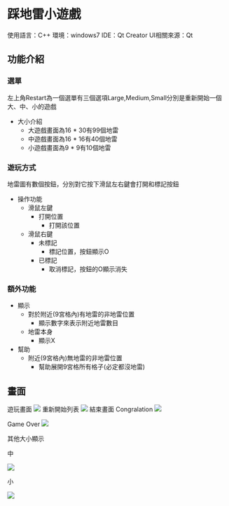 # 踩地雷小遊戲
使用語言：C++
環境：windows7
IDE：Qt Creator
UI相關來源：Qt
## 功能介紹

### 選單
左上角Restart為一個選單有三個選項Large,Medium,Small分別是重新開始一個大、中、小的遊戲
- 大小介紹
  - 大遊戲畫面為16 * 30有99個地雷
  - 中遊戲畫面為16 * 16有40個地雷
  - 小遊戲畫面為9 * 9有10個地雷

### 遊玩方式
地雷圖有數個按鈕，分別對它按下滑鼠左右鍵會打開和標記按鈕
- 操作功能
  - 滑鼠左鍵
    - 打開位置
      - 打開該位置
  - 滑鼠右鍵
    - 未標記
      - 標記位置，按鈕顯示O
    - 已標記
      - 取消標記，按鈕的O顯示消失
### 額外功能
- 顯示
  - 對於附近(9宮格內)有地雷的非地雷位置
    - 顯示數字來表示附近地雷數目
  - 地雷本身
    - 顯示X
- 幫助
  - 附近(9宮格內)無地雷的非地雷位置
    - 幫助展開9宮格所有格子(必定都沒地雷)
## 畫面

遊玩畫面
![](https://i.imgur.com/ctwY4PD.png)
重新開始列表
![](https://i.imgur.com/OEKl5Kt.png)
結束畫面
Congralation
![](https://i.imgur.com/q7tkIIb.png)

Game Over
![](https://i.imgur.com/4y0ioh1.png)

其他大小顯示

中

![](https://i.imgur.com/HJAJ7eh.png)

小

![](https://i.imgur.com/jqsiQfO.png)
